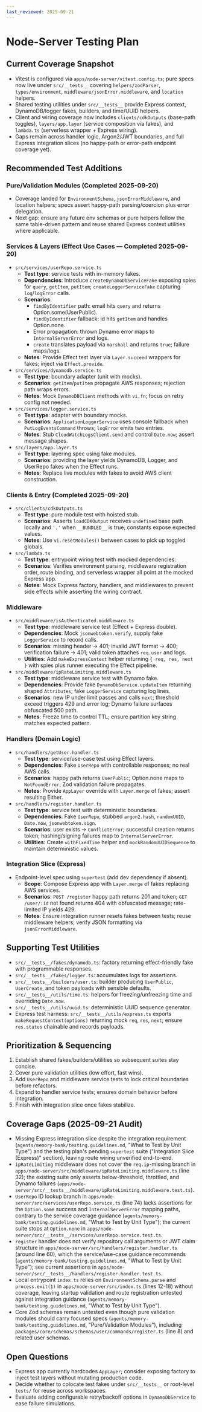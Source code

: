 ```yaml
---
last_reviewed: 2025-09-21
---
```


# Node-Server Testing Plan

## Current Coverage Snapshot

- Vitest is configured via `apps/node-server/vitest.config.ts`; pure specs now live under `src/__tests__` covering `helpers/zodParser`, `types/environment`, `middleware/jsonError.middleware`, and `location` helpers.
- Shared testing utilities under `src/__tests__` provide Express context, DynamoDB/logger fakes, builders, and time/UUID helpers.
- Client and wiring coverage now includes `clients/cdkOutputs` (base-path toggles), `layers/app.layer` (service composition via fakes), and `lambda.ts` (serverless wrapper + Express wiring).
- Gaps remain across handler logic, Argon2/JWT boundaries, and full Express integration slices (no happy-path or error-path endpoint coverage yet).

## Recommended Test Additions

### Pure/Validation Modules (Completed 2025-09-20)

- Coverage landed for `EnvironmentSchema`, `jsonErrorMiddleware`, and location helpers; specs assert happy-path parsing/coercion plus error delegation.
- Next gap: ensure any future env schemas or pure helpers follow the same table-driven pattern and reuse shared Express context utilities where applicable.

### Services & Layers (Effect Use Cases — Completed 2025-09-20)

- `src/services/userRepo.service.ts`
  - **Test type**: service tests with in-memory fakes.
  - **Dependencies**: Introduce `createDynamoDbServiceFake` exposing spies for `query`, `getItem`, `putItem`; `createLoggerServiceFake` capturing `log`/`logError` calls.
  - **Scenarios**:
    - `findByIdentifier` path: email hits `query` and returns Option.some(UserPublic).
    - `findByIdentifier` fallback: id hits `getItem` and handles Option.none.
    - Error propagation: thrown Dynamo error maps to `InternalServerError` and logs.
    - `create` translates payload via `marshall` and returns `true`; failure maps/logs.
  - **Notes**: Provide Effect test layer via `Layer.succeed` wrappers for fakes; inject via `Effect.provide`.
- `src/services/dynamodb.service.ts`
  - **Test type**: boundary adapter (unit with mocks).
  - **Scenarios**: `getItem`/`putItem` propagate AWS responses; rejection path wraps errors.
  - **Notes**: Mock `DynamoDBClient` methods with `vi.fn`; focus on retry config not needed.
- `src/services/logger.service.ts`
  - **Test type**: adapter with boundary mocks.
  - **Scenarios**: `ApplicationLoggerService` uses console fallback when `PutLogEventsCommand` throws; `logError` emits two entries.
  - **Notes**: Stub `CloudWatchLogsClient.send` and control `Date.now`; assert message shapes.
- `src/layers/app.layer.ts`
  - **Test type**: layering spec using fake modules.
  - **Scenarios**: providing the layer yields DynamoDB, Logger, and UserRepo fakes when the Effect runs.
  - **Notes**: Replace live modules with fakes to avoid AWS client construction.

### Clients & Entry (Completed 2025-09-20)

- `src/clients/cdkOutputs.ts`
  - **Test type**: pure module test with hoisted stub.
  - **Scenarios**: Asserts `loadCDKOutput` receives `undefined` base path locally and `'.'` when `__BUNDLED__` is true; constants expose expected values.
  - **Notes**: Use `vi.resetModules()` between cases to pick up toggled globals.
- `src/lambda.ts`
  - **Test type**: entrypoint wiring test with mocked dependencies.
  - **Scenarios**: Verifies environment parsing, middleware registration order, route binding, and serverless wrapper all point at the mocked Express app.
  - **Notes**: Mock Express factory, handlers, and middlewares to prevent side effects while asserting the wiring contract.

### Middleware

- `src/middleware/isAuthenticated.middleware.ts`
  - **Test type**: middleware service test (Effect + Express double).
  - **Dependencies**: Mock `jsonwebtoken.verify`, supply fake `LoggerService` to record calls.
  - **Scenarios**: missing header → 401; invalid JWT format → 400; verification failure → 401; valid token attaches `req.user` and logs.
  - **Utilities**: Add `makeExpressContext` helper returning `{ req, res, next }` with spies plus runner executing the Effect pipeline.
- `src/middleware/ipRateLimiting.middleware.ts`
  - **Test type**: middleware service test with Dynamo fake.
  - **Dependencies**: Provide fake `DynamoDbService.updateItem` returning shaped `Attributes`; fake `LoggerService` capturing log lines.
  - **Scenarios**: new IP under limit passes and calls `next`; threshold exceed triggers 429 and error log; Dynamo failure surfaces obfuscated 500 path.
  - **Notes**: Freeze time to control TTL; ensure partition key string matches expected pattern.

### Handlers (Domain Logic)

- `src/handlers/getUser.handler.ts`
  - **Test type**: service/use-case test using Effect layers.
  - **Dependencies**: Fake `UserRepo` with controllable responses; no real AWS calls.
  - **Scenarios**: happy path returns `UserPublic`; Option.none maps to `NotFoundError`; Zod validation failure propagates.
  - **Notes**: Provide `AppLayer` override with `Layer.merge` of fakes; assert resulting Either.
- `src/handlers/register.handler.ts`
  - **Test type**: service test with deterministic boundaries.
  - **Dependencies**: Fake `UserRepo`, stubbed `argon2.hash`, `randomUUID`, `Date.now`, `jsonwebtoken.sign`.
  - **Scenarios**: user exists → `ConflictError`; successful creation returns token; hashing/signing failures map to `InternalServerError`.
  - **Utilities**: Create `withFixedTime` helper and `mockRandomUUIDSequence` to maintain deterministic values.

### Integration Slice (Express)

- Endpoint-level spec using `supertest` (add dev dependency if absent).
  - **Scope**: Compose Express app with `Layer.merge` of fakes replacing AWS services.
  - **Scenarios**: `POST /register` happy path returns 201 and token; `GET /user/:id` not found returns 404 with obfuscated message; rate-limited IP yields 429.
  - **Notes**: Ensure integration runner resets fakes between tests; reuse middleware helpers; verify JSON formatting via `jsonErrorMiddleware`.

## Supporting Test Utilities

- `src/__tests__/fakes/dynamodb.ts`: factory returning effect-friendly fake with programmable responses.
- `src/__tests__/fakes/logger.ts`: accumulates logs for assertions.
- `src/__tests__/builders/user.ts`: builder producing `UserPublic`, `UserCreate`, and token payloads with sensible defaults.
- `src/__tests__/utils/time.ts`: helpers for freezing/unfreezing time and overriding `Date.now`.
- `src/__tests__/utils/uuid.ts`: deterministic UUID sequence generator.
- Express test harness: `src/__tests__/utils/express.ts` exports `makeRequestContext(options)` returning mock `req`, `res`, `next`; ensure `res.status` chainable and records payloads.

## Prioritization & Sequencing

1. Establish shared fakes/builders/utilities so subsequent suites stay concise.
2. Cover pure validation utilities (low effort, fast wins).
3. Add `UserRepo` and middleware service tests to lock critical boundaries before refactors.
4. Expand to handler service tests; ensures domain behavior before integration.
5. Finish with integration slice once fakes stabilize.

## Coverage Gaps (2025-09-21 Audit)

- Missing Express integration slice despite the integration requirement (`agents/memory-bank/testing.guidelines.md`, "What to Test by Unit Type") and the testing plan's pending `supertest` suite ("Integration Slice (Express)" section), leaving route wiring unverified end-to-end.
- `ipRateLimiting` middleware does not cover the `req.ip`-missing branch in `apps/node-server/src/middleware/ipRateLimiting.middleware.ts` (line 32); the existing suite only asserts below-threshold, throttled, and Dynamo failures (`apps/node-server/src/__tests__/middleware/ipRateLimiting.middleware.test.ts`).
- `UserRepo` ID lookup branch in `apps/node-server/src/services/userRepo.service.ts` (line 74) lacks assertions for the `Option.some` success and `InternalServerError` mapping paths, contrary to the service coverage guidance (`agents/memory-bank/testing.guidelines.md`, "What to Test by Unit Type"); the current suite stops at `Option.none` in `apps/node-server/src/__tests__/services/userRepo.service.test.ts`.
- `register` handler does not verify repository call arguments or JWT claim structure in `apps/node-server/src/handlers/register.handler.ts` (around line 60), which the service/use-case guidance recommends (`agents/memory-bank/testing.guidelines.md`, "What to Test by Unit Type"); see current assertions in `apps/node-server/src/__tests__/handlers/register.handler.test.ts`.
- Local entrypoint `index.ts` relies on `EnvironmentSchema.parse` and `process.exit(1)` in `apps/node-server/src/index.ts` (lines 12-18) without coverage, leaving startup validation and route registration untested against integration guidance (`agents/memory-bank/testing.guidelines.md`, "What to Test by Unit Type").
- Core Zod schemas remain untested even though pure validation modules should carry focused specs (`agents/memory-bank/testing.guidelines.md`, "Pure/Validation Modules"), including `packages/core/schemas/schemas/user/commands/register.ts` (line 8) and related user schemas.

## Open Questions

- Express app currently hardcodes `AppLayer`; consider exposing factory to inject test layers without mutating production code.
- Decide whether to colocate test fakes under `src/__tests__` or root-level `tests/` for reuse across workspaces.
- Evaluate adding configurable retry/backoff options in `DynamoDbService` to ease failure simulations.
